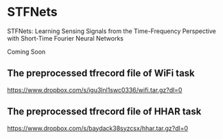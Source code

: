 # STFNets
 STFNets: Learning Sensing Signals from the Time-Frequency Perspective with Short-Time Fourier Neural Networks

 Coming Soon
 
 ## The preprocessed tfrecord file of WiFi task
 https://www.dropbox.com/s/igu3lnl1swc0336/wifi.tar.gz?dl=0
 
 ## The preprocessed tfrecord file of HHAR task
 https://www.dropbox.com/s/baydack38syzcsx/hhar.tar.gz?dl=0
